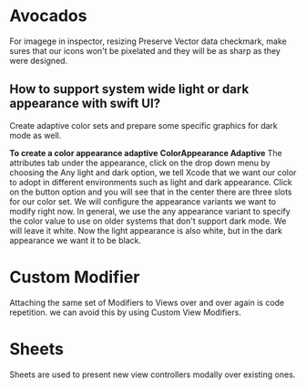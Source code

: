 # Avocados

For imagege in  inspector, resizing Preserve Vector data checkmark,
make sures that our icons won't be pixelated and they will be as sharp as they were designed.

## How to support system wide light or dark appearance with swift UI?
Create adaptive color sets and prepare some specific graphics for dark mode as well.


**To create a color appearance adaptive**
**ColorAppearance Adaptive**
The attributes tab under the appearance, click on the drop down menu by choosing the Any light and
dark option, we tell Xcode that we want our color to adopt in different environments such as light
and dark appearance.
Click on the button option and you will see that in the center there are three slots for our color set.
We will configure the appearance variants we want to modify right now.
In general, we use the any appearance variant to specify the color value to use on older systems that
don't support dark mode.
We will leave it white. Now the light appearance is also white, but in the dark appearance we want it to be black.

# Custom Modifier

Attaching the same set of Modifiers to Views over and over again is code repetition. we can avoid this by using Custom View Modifiers.

# Sheets
Sheets are used to present new view controllers modally over existing ones.

